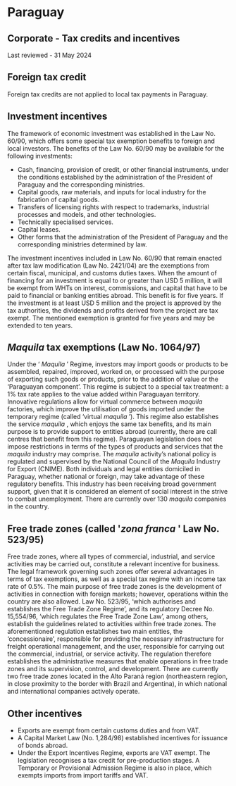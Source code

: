 # Paraguay
## Corporate - Tax credits and incentives
Last reviewed - 31 May 2024
## Foreign tax credit
Foreign tax credits are not applied to local tax payments in Paraguay.
## Investment incentives
The framework of economic investment was established in the Law No. 60/90, which offers some special tax exemption benefits to foreign and local investors.
The benefits of the Law No. 60/90 may be available for the following investments:
  * Cash, financing, provision of credit, or other financial instruments, under the conditions established by the administration of the President of Paraguay and the corresponding ministries. 
  * Capital goods, raw materials, and inputs for local industry for the fabrication of capital goods. 
  * Transfers of licensing rights with respect to trademarks, industrial processes and models, and other technologies. 
  * Technically specialised services. 
  * Capital leases. 
  * Other forms that the administration of the President of Paraguay and the corresponding ministries determined by law. 


The investment incentives included in Law No. 60/90 that remain enacted after tax law modification (Law No. 2421/04) are the exemptions from certain fiscal, municipal, and customs duties taxes.
When the amount of financing for an investment is equal to or greater than USD 5 million, it will be exempt from WHTs on interest, commissions, and capital that have to be paid to financial or banking entities abroad. This benefit is for five years.
If the investment is at least USD 5 million and the project is approved by the tax authorities, the dividends and profits derived from the project are tax exempt. The mentioned exemption is granted for five years and may be extended to ten years.
## _Maquila_ tax exemptions (Law No. 1064/97)
Under the ‘ _Maquila_ ’ Regime, investors may import goods or products to be assembled, repaired, improved, worked on, or processed with the purpose of exporting such goods or products, prior to the addition of value or the ‘Paraguayan component’. This regime is subject to a special tax treatment: a 1% tax rate applies to the value added within Paraguayan territory.
Innovative regulations allow for virtual commerce between _maquila_ factories, which improve the utilisation of goods imported under the temporary regime (called ‘virtual _maquila_ ’).
This regime also establishes the service _maquila_ , which enjoys the same tax benefits, and its main purpose is to provide support to entities abroad (currently, there are call centres that benefit from this regime).
Paraguayan legislation does not impose restrictions in terms of the types of products and services that the _maquila_ industry may comprise. The _maquila_ activity’s national policy is regulated and supervised by the National Council of the _Maquila_ Industry for Export (CNIME). Both individuals and legal entities domiciled in Paraguay, whether national or foreign, may take advantage of these regulatory benefits.
This industry has been receiving broad government support, given that it is considered an element of social interest in the strive to combat unemployment. There are currently over 130 _maquila_ companies in the country.
## Free trade zones (called '_zona franca_ ' Law No. 523/95)
Free trade zones, where all types of commercial, industrial, and service activities may be carried out, constitute a relevant incentive for business.
The legal framework governing such zones offer several advantages in terms of tax exemptions, as well as a special tax regime with an income tax rate of 0.5%.
The main purpose of free trade zones is the development of activities in connection with foreign markets; however, operations within the country are also allowed.
Law No. 523/95, ‘which authorises and establishes the Free Trade Zone Regime’, and its regulatory Decree No. 15,554/96, ‘which regulates the Free Trade Zone Law’, among others, establish the guidelines related to activities within free trade zones.
The aforementioned regulation establishes two main entities, the ‘concessionaire’, responsible for providing the necessary infrastructure for freight operational management, and the user, responsible for carrying out the commercial, industrial, or service activity. The regulation therefore establishes the administrative measures that enable operations in free trade zones and its supervision, control, and development.
There are currently two free trade zones located in the Alto Paraná region (northeastern region, in close proximity to the border with Brazil and Argentina), in which national and international companies actively operate.
## Other incentives
  * Exports are exempt from certain customs duties and from VAT. 
  * A Capital Market Law (No. 1,284/98) established incentives for issuance of bonds abroad. 
  * Under the Export Incentives Regime, exports are VAT exempt. The legislation recognises a tax credit for pre-production stages. A Temporary or Provisional Admission Regime is also in place, which exempts imports from import tariffs and VAT. 


